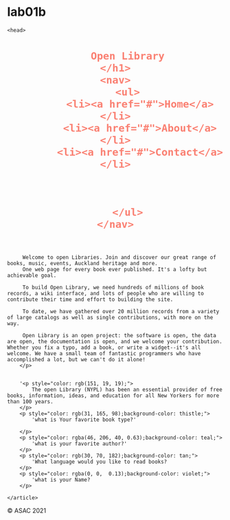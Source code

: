 # lab01b

<!DOCTYPE html>
<html lang="en">

    
    <head>

<title> welcome To BOOK SITE</title>
<style>
    #firstItem{
        background-color: salmon;
    }
    
</style>
</head>

<body>
    

<header>
    <h1 style="color: salmon;">
        
        Open Library
    </h1>
    <nav>
        <ul>
            <li><a href="#">Home</a></li>
            <li><a href="#">About</a></li>
            <li><a href="#">Contact</a></li>



        </ul>
    </nav>
    

  
</header>
<main>
    <article>
        <p style="color: rgb(57, 102, 119);">
           
         Welcome to open Libraries. Join and discover our great range of books, music, events, Auckland heritage and more.
         One web page for every book ever published. It's a lofty but achievable goal.

         To build Open Library, we need hundreds of millions of book records, a wiki interface, and lots of people who are willing to contribute their time and effort to building the site.
         
         To date, we have gathered over 20 million records from a variety of large catalogs as well as single contributions, with more on the way.
         
         Open Library is an open project: the software is open, the data are open, the documentation is open, and we welcome your contribution. Whether you fix a typo, add a book, or write a widget--it's all welcome. We have a small team of fantastic programmers who have accomplished a lot, but we can't do it alone!
        </p>


        '<p style="color: rgb(151, 19, 19);">
            The open Library (NYPL) has been an essential provider of free books, information, ideas, and education for all New Yorkers for more than 100 years.
        </p>
        <p style="color: rgb(31, 165, 98);background-color: thistle;">
            'what is Your favorite book type?'
    
        </p>
        <p style="color: rgba(46, 206, 40, 0.63);background-color: teal;">
            'what is your favorite author?'
        </p>
        <p style="color: rgb(30, 70, 182);background-color: tan;">
            'What language would you like to read books?
        </p>
        <p style="color: rgba(0, 0,  0.13);background-color: violet;">
            'what is your Name?
        </p>

    </article>
</main>
<footer>
   &copy; ASAC 2021
</footer>
<script>
   // prompt('welcome;how are you?')

</script>
<script src="app.js"></script>
</body>
</html>